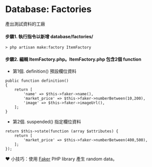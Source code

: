 # Database: Factories
產出測試資料的工廠<br>
#### 步驟1. 執行指令以新增 database/factories/
```
> php artisan make:factory ItemFactory
```
#### 步驟2. 編輯 ItemFactory.php。ItemFactory.php 包含2個 function<br>
- 第1個. definition() 預設欄位資料
```
public function definition()
{
    return [
        'name' => $this->faker->name(),
        'market_price' => $this->faker->numberBetween(10,200),
        'image' => $this->faker->imageUrl(),
    ];
}

```
- 第2個. suspended() 指定欄位資料
```
return $this->state(function (array $attributes) {
    return [
        'market_price' => $this->faker->numberBetween(400,500),
    ];
});
```
❤︎ 小技巧：使用 [Faker](https://laravel.com/docs/8.x/installation#getting-started-on-macos) PHP library 產生 random data。